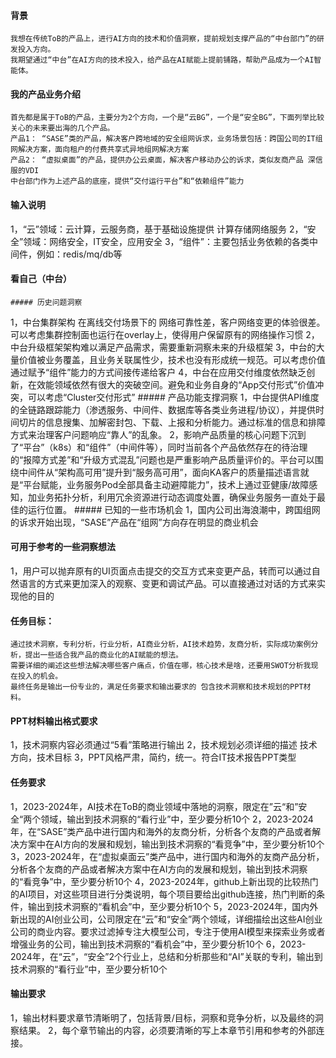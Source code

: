 #### 背景
	我想在传统ToB的产品上，进行AI方向的技术和价值洞察，提前规划支撑产品的“中台部门”的研发投入方向。
	我期望通过“中台”在AI方向的技术投入，给产品在AI赋能上提前铺路，帮助产品成为一个AI智能体。

#### 我的产品业务介绍
	首先都是属于ToB的产品，主要分为2个方向，一个是“云BG”，一个是“安全BG”，下面列举比较关心的未来要出海的几个产品。
	产品1： “SASE”类的产品，解决客户跨地域的安全组网诉求，业务场景包括：跨国公司的IT组网解决方案，面向租户的付费共享式异地组网解决方案
	产品2： “虚拟桌面”的产品，提供办公云桌面，解决客户移动办公的诉求，类似友商产品 深信服的VDI
	中台部门作为上述产品的底座，提供“交付运行平台”和“依赖组件”能力

#### 输入说明
1，“云”领域：云计算，云服务商，基于基础设施提供 计算存储网络服务
2，“安全”领域：网络安全，IT安全，应用安全
3，“组件”：主要包括业务依赖的各类中间件，例如：redis/mq/db等

#### 看自己（中台）
	##### 历史问题洞察
1，中台集群架构 在离线交付场景下的 网络可靠性差，客户网络变更的体验很差。可以考虑集群控制面也运行在overlay上，使得用户保留原有的网络操作习惯
2，中台升级框架架构难以满足产品需求，需要重新洞察未来的升级框架
3，中台的大量价值被业务覆盖，且业务关联属性少，技术也没有形成统一规范。可以考虑价值通过赋予“组件”能力的方式间接传递给客户
4，中台在应用交付维度依然缺乏创新，在效能领域依然有很大的突破空间。避免和业务自身的“App交付形式”价值冲突，可以考虑“Cluster交付形式”
	##### 产品功能支撑洞察 
1，中台提供API维度的全链路跟踪能力（渗透服务、中间件、数据库等各类业务进程/协议），并提供时间切片的信息搜集、加解密封包、下载、上报和分析能力。通过标准的信息和排障方式来治理客户问题响应“靠人”的乱象。
2，影响产品质量的核心问题下沉到了“平台”（k8s）和“组件”（中间件等），同时当前各个产品依然存在的待治理的“报障方式差”和“升级方式混乱”问题也是严重影响产品质量评价的。平台可以围绕中间件从“架构高可用”提升到“服务高可用”，面向KA客户的质量描述语言就是“平台赋能，业务服务Pod全部具备主动避障能力”，技术上通过亚健康/故障感知，加业务拓扑分析，利用冗余资源进行动态调度处置，确保业务服务一直处于最佳的运行位置。
	##### 已知的一些市场机会
1，国内公司出海浪潮中，跨国组网的诉求开始出现，“SASE”产品在“组网”方向存在明显的商业机会


#### 可用于参考的一些洞察想法
1，用户可以抛弃原有的UI页面点击提交的交互方式来变更产品，转而可以通过自然语言的方式来更加深入的观察、变更和调试产品。可以直接通过对话的方式来实现他的目的

#### 任务目标：
	通过技术洞察，专利分析，行业分析，AI商业分析，AI技术趋势，友商分析，实际成功案例分析，提出一些适合我产品的商业化的AI赋能的想法。
	需要详细的阐述这些想法解决哪些客户痛点，价值在哪，核心技术是啥，还要用SWOT分析我现在投入的机会。
	最终任务是输出一份专业的，满足任务要求和输出要求的 包含技术洞察和技术规划的PPT材料。

#### PPT材料输出格式要求
1，技术洞察内容必须通过“5看”策略进行输出
2，技术规划必须详细的描述 技术方向，技术目标
3，PPT风格严肃，简约，统一。符合IT技术报告PPT类型

#### 任务要求
1，2023-2024年，AI技术在ToB的商业领域中落地的洞察，限定在”云“和”安全“两个领域，输出到技术洞察的“看行业”中，至少要分析10个
2，2023-2024年，在“SASE”类产品中进行国内和海外的友商分析，分析各个友商的产品或者解决方案中在AI方向的发展和规划，输出到技术洞察的“看竞争”中，至少要分析10个
3，2023-2024年，在“虚拟桌面云”类产品中，进行国内和海外的友商产品分析，分析各个友商的产品或者解决方案中在AI方向的发展和规划，输出到技术洞察的“看竞争”中，至少要分析10个
4，2023-2024年，github上新出现的比较热门的AI项目，对这些项目进行分类说明，每个项目要给出github连接，热门判断的条件，输出到技术洞察的“看机会”中，至少要分析10个
5，2023-2024年，国内外新出现的AI创业公司，公司限定在“云”和“安全”两个领域，详细描绘出这些AI创业公司的商业内容。要求过滤掉专注大模型公司，专注于使用AI模型来探索业务或者增强业务的公司，输出到技术洞察的“看机会”中，至少要分析10个
6，2023-2024年，在“云”，“安全”2个行业上，总结和分析那些和“AI”关联的专利，输出到技术洞察的“看行业”中，至少要分析10个

#### 输出要求
1，输出材料要求章节清晰明了，包括背景/目标，洞察和竞争分析，以及最终的洞察结果。
2，每个章节输出的内容，必须要清晰的写上本章节引用和参考的外部连接。

